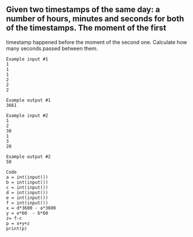 ## Given two timestamps of the same day: a number of hours, minutes and seconds for both of the timestamps. The moment of the first 
timestamp happened before the moment of the second one. Calculate how many seconds passed between them.

```
Example input #1
1
1
1
2
2
2

Example output #1
3661
```
```
Example input #2
1
2
30
1
3
20

Example output #2
50
```
```
Code
a = int(input())
b = int(input())
c = int(input())
d = int(input())
e = int(input())
f = int(input())
x = d*3600 - a*3600
y = e*60  - b*60
z= f-c
p = x+y+z
print(p)
```
